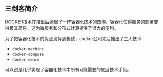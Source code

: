 ## 三剑客简介

DOCKER技术在推出后掀起了一阵容器化技术的热潮，容器化使得服务的部署变得极其简易，这为微服务和分布式计算提供了很大的便利。

为了把容器化技术的优点发挥到极致，docker公司先后推出了三大技术:

* `docker-machine`
* `docker-compose`
* `docker-swarm`

可以说是几乎实现了容器化技术中所有可能需要的底层技术手段。


